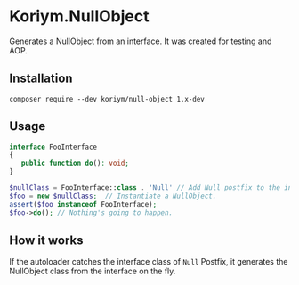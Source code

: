 # Koriym.NullObject

Generates a NullObject from an interface.
It was created for testing and AOP.


## Installation

    composer require --dev koriym/null-object 1.x-dev

## Usage

```php
interface FooInterface
{
   public function do(): void;
}

$nullClass = FooInterface::class . 'Null' // Add Null postfix to the interface.
$foo = new $nullClass;  // Instantiate a NullObject.
assert($foo instanceof FooInterface);
$foo->do(); // Nothing's going to happen.
```

## How it works

If the autoloader catches the interface class of `Null` Postfix, it generates the NullObject class from the interface on the fly.
